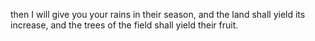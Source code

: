 then I will give you your rains in their season, and the land shall yield its increase, and the trees of the field shall yield their fruit.
